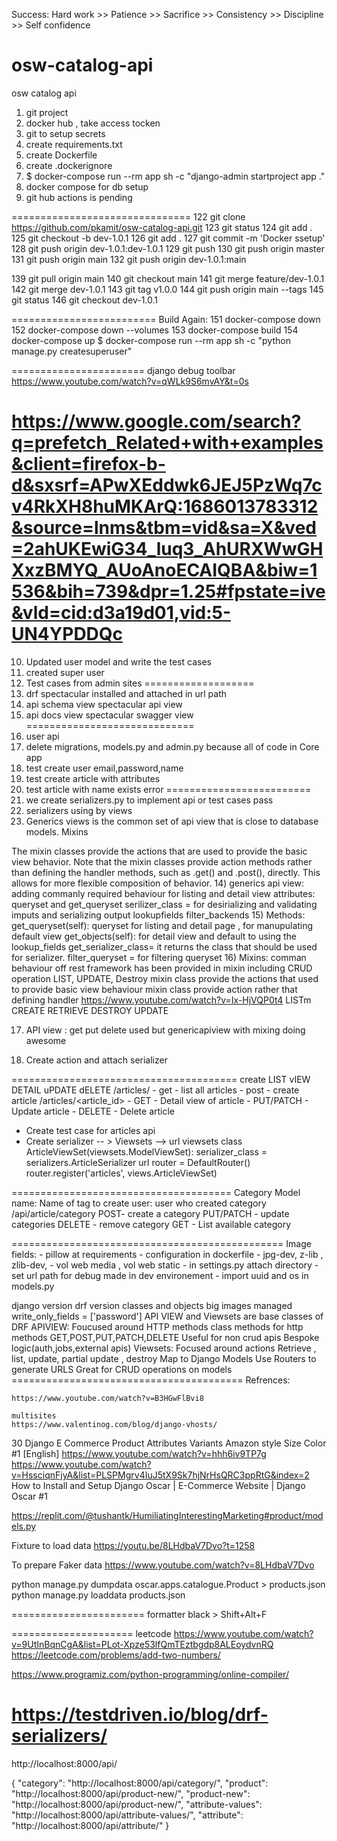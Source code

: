 Success:
Hard work >> Patience >> Sacrifice >> Consistency >> Discipline >> Self confidence

# osw-catalog-api
osw catalog api
1) git project
2) docker hub , take access tocken
3) git to setup secrets
4) create requirements.txt
5) create Dockerfile
6) create .dockerignore
7) $ docker-compose run --rm app sh -c "django-admin startproject app ."
8) docker compose for db setup
9) git hub actions is pending

===============================
  122  git clone https://github.com/pkamit/osw-catalog-api.git
  123  git status
  124  git add .
  125  git checkout -b dev-1.0.1
  126  git add .
  127  git commit -m 'Docker ssetup'
  128  git push origin dev-1.0.1:dev-1.0.1
  129  git push
  130  git push origin master
  131  git push origin main
  132  git push origin dev-1.0.1:main

  139  git pull origin main
  140  git checkout main
  141  git merge feature/dev-1.0.1
  142  git merge dev-1.0.1
  143  git tag v1.0.0
  144  git push origin main --tags
  145  git status
  146  git checkout dev-1.0.1

=========================
Build Again:
    151  docker-compose down
    152  docker-compose down --volumes
    153  docker-compose build
    154  docker-compose up
    $ docker-compose run --rm app sh -c "python manage.py createsuperuser"

=======================
django debug toolbar
https://www.youtube.com/watch?v=qWLk9S6mvAY&t=0s

https://www.google.com/search?q=prefetch_Related+with+examples&client=firefox-b-d&sxsrf=APwXEddwk6JEJ5PzWq7cv4RkXH8huMKArQ:1686013783312&source=lnms&tbm=vid&sa=X&ved=2ahUKEwiG34_luq3_AhURXWwGHXxzBMYQ_AUoAnoECAIQBA&biw=1536&bih=739&dpr=1.25#fpstate=ive&vld=cid:d3a19d01,vid:5-UN4YPDDQc
==========
10) Updated user model and write the test cases
11) created super user
12) Test cases from admin sites
===================
13) drf spectacular installed and attached in url path
14) api schema view spectacular api view
15) api docs view spectacular swagger view
=============================
16) user api
17) delete migrations, models.py and admin.py because all of code in Core app
18) test create user email,password,name
19) test create article with attributes
19) test article with name exists error
=========================
20) we create serializers.py to implement api or test cases pass
21) serializers using by views
13) Generics views is the common set of api view that is close to database models.
Mixins

The mixin classes provide the actions that are used to provide the basic view behavior. Note that the mixin classes provide action methods rather than defining the handler methods, such as .get() and .post(), directly. This allows for more flexible composition of behavior.
14) generics api view: adding commanly required behaviour for listing and detail view
attributes: queryset and get_queryset
serilizer_class = for desirializing and validating imputs and serializing output
lookupfields
filter_backends
15) Methods:
get_queryset(self): queryset for listing and detail page , for manupulating default view
get_objects(self): for detail view and default to using the lookup_fields
get_serializer_class= it returns the class that should be used for serializer.
filter_queryset = for filtering queryset
16) Mixins:
comman behaviour off rest framework has been provided in mixin
including CRUD operation LIST, UPDATE, Destroy
mixin class provide the actions that used to provide basic view behaviour
mixin class provide action rather that defining handler https://www.youtube.com/watch?v=Ix-HjVQP0t4
LISTm CREATE RETRIEVE DESTROY UPDATE

17) API view : get put delete used but genericapiview with mixing doing awesome

18) Create action and attach serializer

=======================================
create
LIST
vIEW DETAIL
uPDATE
dELETE
/articles/
    - get - list all articles
    - post - create article
/articles/<article_id>
    - GET - Detail view of article
    - PUT/PATCH - Update article
    - DELETE - Delete article

- Create test case for articles api
- Create serializer -- > Viewsets --> url
    viewsets
        class ArticleViewSet(viewsets.ModelViewSet):
        serializer_class = serializers.ArticleSerializer
    url
        router = DefaultRouter()
        router.register('articles', views.ArticleViewSet)


======================================
Category Model
    name: Name of tag to create
    user: user who created category
/api/article/category
    POST- create a category
    PUT/PATCH - update categories
    DELETE - remove category
    GET - List available category

===============================================
Image fields:
    - pillow at requirements
    - configuration in dockerfile
        - jpg-dev, z-lib , zlib-dev,
        - vol web media , vol web static
    - in settings.py attach directory
    - set url path for debug made in dev environement
    - import uuid and os in models.py







django version
drf version
classes and objects
big images managed
write_only_fields = ['password']
API VIEW and Viewsets are base classes of DRF
APIVIEW:
    Foucused around HTTP methods
    class methods for http methods
        GET,POST,PUT,PATCH,DELETE
    Useful for non crud apis
        Bespoke logic(auth,jobs,external apis)
Viewsets:
    Focused around actions
        Retrieve , list, update, partial update , destroy
    Map to Django Models
    Use Routers to generate URLS
    Great for CRUD operations on models
    ========================================
    Refrences:

    https://www.youtube.com/watch?v=B3HGwFlBvi8

    multisites
    https://www.valentinog.com/blog/django-vhosts/

 30 Django E Commerce Product Attributes Variants Amazon style Size Color #1 [English]
https://www.youtube.com/watch?v=hhh6iv9TP7g
https://www.youtube.com/watch?v=HssciqnFjyA&list=PLSPMgrv4IuJ5tX9Sk7hjNrHsQRC3ppRtG&index=2
How to Install and Setup Django Oscar | E-Commerce Website | Django Oscar #1


https://replit.com/@tushantk/HumiliatingInterestingMarketing#product/models.py

Fixture to load data
https://youtu.be/8LHdbaV7Dvo?t=1258


To prepare Faker data
https://www.youtube.com/watch?v=8LHdbaV7Dvo

python manage.py dumpdata oscar.apps.catalogue.Product > products.json
python manage.py loaddata products.json


=======================
formatter
black > Shift+Alt+F

=====================
leetcode
https://www.youtube.com/watch?v=9UtInBqnCgA&list=PLot-Xpze53lfQmTEztbgdp8ALEoydvnRQ
https://leetcode.com/problems/add-two-numbers/

https://www.programiz.com/python-programming/online-compiler/

https://testdriven.io/blog/drf-serializers/
====================
http://localhost:8000/api/

{
    "category": "http://localhost:8000/api/category/",
    "product": "http://localhost:8000/api/product-new/",
    "product-new": "http://localhost:8000/api/product-new/",
    "attribute-values": "http://localhost:8000/api/attribute-values/",
    "attribute": "http://localhost:8000/api/attribute/"
}